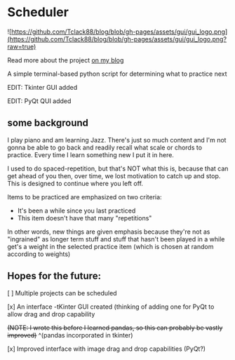 # Scheduler

![https://github.com/Tclack88/blog/blob/gh-pages/assets/gui/gui_logo.png](https://github.com/Tclack88/blog/blob/gh-pages/assets/gui/gui_logo.png?raw=true)

Read more about the project [on my blog](https://tclack88.github.io/blog/code/2020/05/27/gui.html)

A simple terminal-based python script for determining what to practice next

EDIT: Tkinter GUI added

EDIT: PyQt QUI added

## some background

I play piano and am learning Jazz. There's just so much content and I'm not gonna be able to go back and readily recall what scale or chords to practice. Every time I learn something new I put it in here.

I used to do spaced-repetition, but that's NOT what this is, because that can get ahead of you then, over time, we lost motivation to catch up and stop. This is designed to continue where you left off.

Items to be practiced are emphasized on two criteria:
- It's been a while since you last practiced
- This item doesn't have that many "repetitions"

In other words, new things are given emphasis because they're not as "ingrained" as longer term stuff and stuff that hasn't been played in a while get's a weight in the selected practice item (which is chosen at random according to weights)


## Hopes for the future:

[ ] Multiple projects can be scheduled

[x] An interface
-tKinter GUI created (thinking of adding one for PyQt to allow drag and drop capability

~~(NOTE: I wrote this before I learned pandas, so this can probably be vastly improved)~~
^(pandas incorporated in tkinter)

[x] Improved interface with image drag and drop capabilities (PyQt?)
